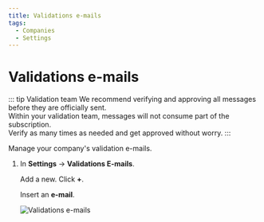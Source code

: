 ```yaml
---
title: Validations e-mails
tags:
  - Companies
  - Settings
---
```


# Validations e-mails

::: tip Validation team
We recommend verifying and approving all messages before they are officially sent.<br>
Within your validation team, messages will not consume part of the subscription.<br>
Verify as many times as needed and get approved without worry.
:::

Manage your company's validation e-mails.

1. In **Settings** -> **Validations E-mails**.

   Add a new. Click **+**.

   Insert an **e-mail**.

   ![Validations e-mails](https://cdn.phishx.io/phishx-docs/images/phishx_companies_validation_emails_01.webp)

